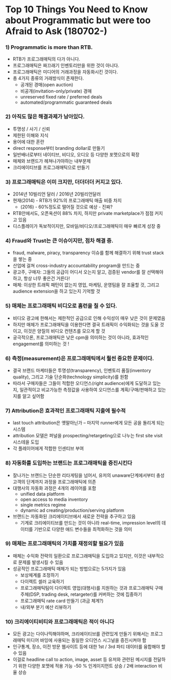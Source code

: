 # Top 10 Things You Need to Know about Programmatic but were too Afraid to Ask (180702-)
 
### 1) Programmatic is more than RTB.
- RTB가 프로그래매틱의 다가 아니다.
- 프로그래매틱은 짜끄래기 인벤토리만을 위한 것이 아니다. 
- 프로그래매틱은 미디어의 거래과정을 자동화시킨 것이다. 
- 총 4가지 종류의 거래방식이 존재한다.  
  - 공개된 경매(open auction)
  - 비공개(invitation-only/private) 경매
  - unreserved fixed rate / preferred deals 
  - automated/programmatic guaranteed deals

### 2) 아직도 많은 해결과제가 남아있다.
- 투명성 / 사기 / 신뢰 
- 제한된 이해와 지식
- 용어에 대한 혼란
- direct response부터 branding dollar로 만들기
- 일반배너로부터 네이티브, 비디오, 오디오 등 다양한 포맷으로의 확장
- 매체와 브랜드가 헤쳐나가야하는 내부문제
- 크리에이티브를 프로그래매틱으로 만들기 

### 3) 프로그래매틱은 이미 크지만, 더더더더 커지고 있다.
- 2014년 10빌리언 달러 / 2016년 20빌리언달러 
- 현재(2014) - RTB가 92%의 프로그래매틱 매출 비중 차지
  - (2016) - 60%정도로 떨어질 것으로 예상 - 진짜?
- RTB안에서도, 오픈옥션이 88% 차지, 하지만 private marketplace가 점점 커지고 있음 
- 디스플레이가 독보적이지만, 모바일/비디오/프로그래매틱이 매우 빠르게 성장 중

### 4) Fraud와 Trust는 큰 이슈이지만, 점차 해결 중.
- fraud, malware, piracy, transparency 이슈를 함께 해결하기 위해 trust stack을 쌓는 중	
- 산업에 걸쳐 cross-industry accountability program을 만드는 중 
- 광고주, 구매자: 그들의 공급이 어디서 오는지 알고, 검증된 vendor를 잘 선택해야하고, 항상 너무 좋은건 거른다! 
- 매체: 이상한 트래픽 패턴이 없는지 영업, 마케팅, 운영팀을 잘 조율할 것, 그리고 audience extension을 하고 있는지 기억할 것 

### 5) 매체는 프로그래매틱 비디오로 홈런을 칠 수 있다. 
- 비디오 광고에 한해서는 제한적인 공급으로 인해 수익성이 매우 낮은 것이 문제였음
- 하지만 매체가 프로그래매틱을 이용한다면 결국 트래픽이 수익화되는 것을 도울 것이고, 이것은 양질의 비디오 컨텐츠를 모으게 할 것 
- 궁극적으론, 프로그래매틱은 낮은 cpm을 의미하는 것이 아니라, 효과적인 engagement를 의미하는 것 !

### 6) 측정(measurement)은 프로그래매틱에서 훨씬 중요한 문제이다.
- 결국 브랜드 마케터들은 투명성(transparency), 인벤토리 품질(inventory quality), 그리고 기술 단순화(technology simplicity)를 원함
- 따라서 구매자들은 그들이 적합한 오디언스(right audience)에게 도달하고 있는지, 일관적이고 비교가능한 측정값을 사용하여 오디언스를 계획/구매/판매하고 있는지를 알고 싶어함

### 7) Attribution은 효과적인 프로그래매틱 지출에 필수적
- last touch attribution은 옛말아닌가 – 마지막 runner에게 모든 공을 돌리게 되는 시스템
- attribution 모델은 퍼널을 prospecting/retargeting으로 나누는 first site visit 시스테을 도입 
- 각 플레이어에게 적합한 인센티브 부여 

### 8) 자동화를 도입하는 브랜드는 프로그래매틱을 증진시킨다
- 잘나가는 브랜드는 단순한 리타게팅을 넘어서, 유저의 unaware단계에서부터 충성고객의 단계까지 과정을 프로그래매틱에 의존
- 대행사의 자동화 과정은 4개의 레이어를 포함
	- unified data platform
	- open access to media inventory
	- single metrics regime
	- dynamic ad creating/production/serving platform 
- 브랜드는 자동화된 크리에이티브에서 새로운 전략을 추구하고 있음
	- 기계로 크리에이티브를 만드는 것이 아니라 real-time, impression level의 데이터를 기반으로 다양한 애드 변수들을 최적화하는 것을 의미

### 9) 매체는 프로그래매틱의 가치를 재정의할 필요가 있음
- 매체는 수익화 전략의 일환으로 프로그래매틱을 도입하고 있지만, 이것은 내부적으로 문제를 발생시킬 수 있음
- 성공적인 프로그래매틱 매체가 되는 방법으로는 5가지가 있음
	- 보상체계를 조정하기
	- 다이렉트 셀러 교육하기
	- 프로그래매틱팀이 다이렉트 영업(대행사)를 지원하는 것과 프로그래매틱 구매주체(DSP, trading desk, retargeter)를 커버하는 것에 집중하기
	- 프로그래매틱 rate card 만들기 (과금 체계?)
	- 내/외부 분기 예산 리뷰하기 

### 10) 크리에이티비티와 프로그래매틱은 적이 아니다
- 모든 광고는 다이나믹해야하며, 크리에이티브를 관련있게 만들기 위해서는 프로그래매틱 미디어 바잉에 사용되는 동일한 오디언스 시그널을 증진시켜야 함
- 인구통계, 장소, 이전 방문 웹사이트 등에 대한 1st / 3rd 파티 데이터를 융합해야 할 수 있음
- 이걸로 headline call to action, image, asset 등 유저와 관련된 메시지를 전달하기 위한 다양한 포맷에 적용 가능 
 -50 % 인게이지먼트 상승 / 2배 interaction 비율 상승 
